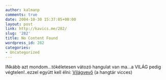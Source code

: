 ```yaml
---
author: kalmanp
comments: true
date: 2004-10-30 15:37:05+00:00
layout: post
link: http://kavics.me/282/
slug: '282'
title: No Content Found
wordpress_id: 282
categories:
- Uncategorized
---
```


INkább azt mondom...tökéletesen vátozó hangulat van ma...a VILÁG pedig végtelen!..ezzel együtt kell élni: [Világvevő](http://www.vilagvevo.radio.hu/) (a hangtár vicces)
